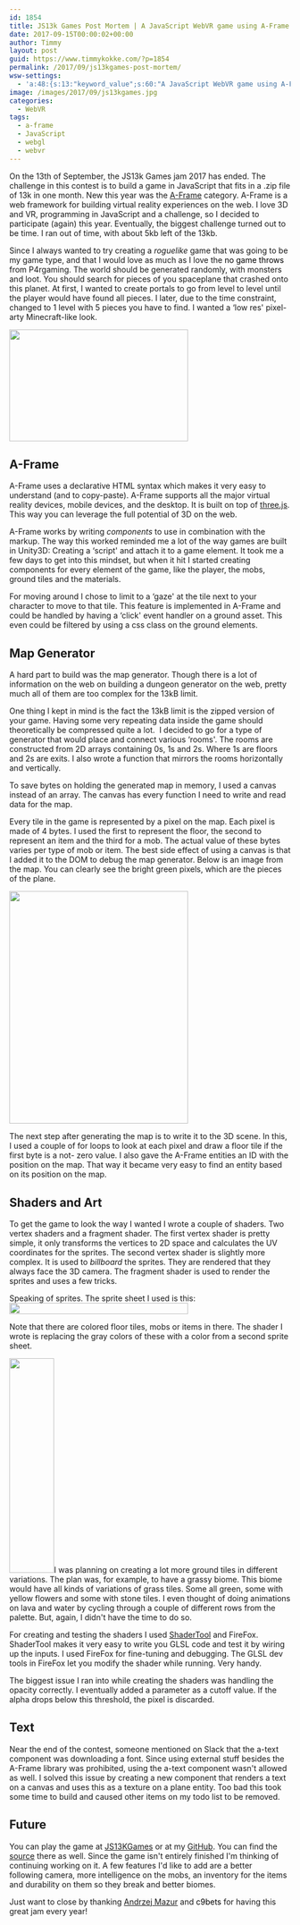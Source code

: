 ```yaml
---
id: 1854
title: JS13k Games Post Mortem | A JavaScript WebVR game using A-Frame for the Js13KGames jam
date: 2017-09-15T00:00:02+00:00
author: Timmy
layout: post
guid: https://www.timmykokke.com/?p=1854
permalink: /2017/09/js13kgames-post-mortem/
wsw-settings:
  - 'a:48:{s:13:"keyword_value";s:60:"A JavaScript WebVR game using A-Frame for the Js13KGames jam";s:15:"is_meta_keyword";s:1:"1";s:17:"meta_keyword_type";s:4:"tags";s:13:"is_meta_title";s:1:"1";s:10:"meta_title";s:60:"A JavaScript WebVR game using A-Frame for the Js13KGames jam";s:19:"is_meta_description";s:1:"1";s:21:"is_meta_robot_noindex";s:0:"";s:22:"is_meta_robot_nofollow";s:0:"";s:19:"is_meta_robot_noodp";s:0:"";s:20:"is_meta_robot_noydir";s:0:"";s:16:"meta_description";s:52:"Post mortem of my entry for the Js13kGames game jam.";s:17:"is_over_sentences";s:0:"";s:20:"first_over_sentences";s:0:"";s:19:"last_over_sentences";s:0:"";s:16:"is_rich_snippets";s:0:"";s:18:"show_rich_snippets";s:0:"";s:12:"rating_value";s:1:"0";s:13:"review_author";s:0:"";s:14:"review_summary";s:0:"";s:18:"review_description";s:0:"";s:10:"event_name";s:0:"";s:10:"event_date";s:0:"";s:9:"event_url";s:0:"";s:19:"event_location_name";s:0:"";s:21:"event_location_street";s:0:"";s:23:"event_location_locality";s:0:"";s:21:"event_location_region";s:0:"";s:12:"people_fname";s:0:"";s:12:"people_lname";s:0:"";s:15:"people_locality";s:0:"";s:13:"people_region";s:0:"";s:12:"people_title";s:0:"";s:14:"people_homeurl";s:0:"";s:15:"people_photourl";s:0:"";s:12:"product_name";s:0:"";s:16:"product_imageurl";s:0:"";s:19:"product_description";s:0:"";s:14:"product_offers";s:0:"";s:18:"is_social_facebook";s:0:"";s:25:"social_facebook_publisher";s:0:"";s:22:"social_facebook_author";s:0:"";s:21:"social_facebook_title";s:0:"";s:27:"social_facebook_description";s:0:"";s:17:"is_social_twitter";s:0:"";s:20:"social_twitter_title";s:0:"";s:26:"social_twitter_description";s:0:"";s:15:"autolink_anchor";s:0:"";s:19:"is_disable_autolink";s:0:"";}'
image: /images/2017/09/js13kgames.jpg
categories:
  - WebVR
tags:
  - a-frame
  - JavaScript
  - webgl
  - webvr
---
```

On the 13th of September, the JS13k Games jam 2017 has ended. The challenge in this contest is to build a game in JavaScript that fits in a .zip file of 13k in one month. New this year was the [A-Frame](https://aframe.io) category. A-Frame is a web framework for building virtual reality experiences on the web. I love 3D and VR, programming in JavaScript and a challenge, so I decided to participate (again) this year. Eventually, the biggest challenge turned out to be time. I ran out of time, with about 5kb left of the 13kb.

Since I always wanted to try creating a _roguelike_ game that was going to be my game type, and that I would love as much as I love the <a style="text-decoration: none;" href="http://www.p4rgaming.com/blog/elo-boosting"><span style="text-decoration: none; color: #000000;">no game throws</span></a> from P4rgaming. The world should be generated randomly, with monsters and loot. You should search for pieces of you spaceplane that crashed onto this planet. At first, I wanted to create portals to go from level to level until the player would have found all pieces. I later, due to the time constraint, changed to 1 level with 5 pieces you have to find. I wanted a &#8216;low res' pixel-arty Minecraft-like look.

<img class="alignnone size-full wp-image-1861" src="https://i2.wp.com/www.timmykokke.com/wp-content/uploads/2017/09/400x250.png?resize=320%2C200&#038;ssl=1" alt="" width="320" height="200" srcset="https://i2.wp.com/www.timmykokke.com/wp-content/uploads/2017/09/400x250.png?w=400&ssl=1 400w, https://i2.wp.com/www.timmykokke.com/wp-content/uploads/2017/09/400x250.png?resize=300%2C188&ssl=1 300w" sizes="(min-width: 900px) 600px, 900px" data-recalc-dims="1" />

## A-Frame

A-Frame uses a declarative HTML syntax which makes it very easy to understand (and to copy-paste). A-Frame supports all the major virtual reality devices, mobile devices, and the desktop. It is built on top of [three.js](https://threejs.org). This way you can leverage the full potential of 3D on the web.

A-Frame works by writing _components_ to use in combination with the markup. The way this worked reminded me a lot of the way games are built in Unity3D: Creating a &#8216;script' and attach it to a game element. It took me a few days to get into this mindset, but when it hit I started creating components for every element of the game, like the player, the mobs, ground tiles and the materials.

For moving around I chose to limit to a &#8216;gaze' at the tile next to your character to move to that tile. This feature is implemented in A-Frame and could be handled by having a &#8216;click' event handler on a ground asset. This even could be filtered by using a css class on the ground elements.

## Map Generator

A hard part to build was the map generator. Though there is a lot of information on the web on building a dungeon generator on the web, pretty much all of them are too complex for the 13kB limit.

One thing I kept in mind is the fact the 13kB limit is the zipped version of your game. Having some very repeating data inside the game should theoretically be compressed quite a lot.  I decided to go for a type of generator that would place and connect various &#8216;rooms'. The rooms are constructed from 2D arrays containing 0s, 1s and 2s. Where 1s are floors and 2s are exits. I also wrote a function that mirrors the rooms horizontally and vertically.

To save bytes on holding the generated map in memory, I used a canvas instead of an array. The canvas has every function I need to write and read data for the map.

Every tile in the game is represented by a pixel on the map. Each pixel is made of 4 bytes. I used the first to represent the floor, the second to represent an item and the third for a mob. The actual value of these bytes varies per type of mob or item. The best side effect of using a canvas is that I added it to the DOM to debug the map generator. Below is an image from the map. You can clearly see the bright green pixels, which are the pieces of the plane.

<img class="alignnone size-full wp-image-1863" src="https://i2.wp.com/www.timmykokke.com/wp-content/uploads/2017/09/map.jpg?resize=320%2C416&#038;ssl=1" alt="" width="320" height="416" srcset="https://i2.wp.com/www.timmykokke.com/wp-content/uploads/2017/09/map.jpg?w=622&ssl=1 622w, https://i2.wp.com/www.timmykokke.com/wp-content/uploads/2017/09/map.jpg?resize=231%2C300&ssl=1 231w" sizes="(min-width: 900px) 600px, 900px" data-recalc-dims="1" />

The next step after generating the map is to write it to the 3D scene. In this, I used a couple of for loops to look at each pixel and draw a floor tile if the first byte is a not- zero value. I also gave the A-Frame entities an ID with the position on the map. That way it became very easy to find an entity based on its position on the map.

## Shaders and Art

To get the game to look the way I wanted I wrote a couple of shaders. Two vertex shaders and a fragment shader. The first vertex shader is pretty simple, it only transforms the vertices to 2D space and calculates the UV coordinates for the sprites. The second vertex shader is slightly more complex. It is used to _billboard_ the sprites. They are rendered that they always face the 3D camera. The fragment shader is used to render the sprites and uses a few tricks.

Speaking of sprites. The sprite sheet I used is this:<img class="alignnone wp-image-1865" src="https://i0.wp.com/www.timmykokke.com/wp-content/uploads/2017/09/lost-demo.png?resize=320%2C20&#038;ssl=1" alt="" width="320" height="20" srcset="https://i0.wp.com/www.timmykokke.com/wp-content/uploads/2017/09/lost-demo.png?resize=1024%2C64&ssl=1 1024w, https://i0.wp.com/www.timmykokke.com/wp-content/uploads/2017/09/lost-demo.png?resize=300%2C19&ssl=1 300w, https://i0.wp.com/www.timmykokke.com/wp-content/uploads/2017/09/lost-demo.png?resize=768%2C48&ssl=1 768w, https://i0.wp.com/www.timmykokke.com/wp-content/uploads/2017/09/lost-demo.png?w=640&ssl=1 640w, https://i0.wp.com/www.timmykokke.com/wp-content/uploads/2017/09/lost-demo.png?w=960&ssl=1 960w" sizes="(min-width: 900px) 600px, 900px" data-recalc-dims="1" />

Note that there are colored floor tiles, mobs or items in there. The shader I wrote is replacing the gray colors of these with a color from a second sprite sheet.

<img class="size-full wp-image-1867 alignleft" src="https://i0.wp.com/www.timmykokke.com/wp-content/uploads/2017/09/palettes-demo.png?resize=80%2C384&#038;ssl=1" alt="" width="80" height="384" data-recalc-dims="1" />I was planning on creating a lot more ground tiles in different variations. The plan was, for example, to have a grassy biome. This biome would have all kinds of variations of grass tiles. Some all green, some with yellow flowers and some with stone tiles. I even thought of doing animations on lava and water by cycling through a couple of different rows from the palette. But, again, I didn't have the time to do so.

For creating and testing the shaders I used [ShaderTool](http://store.steampowered.com/app/314720/ShaderTool/) and FireFox. ShaderTool makes it very easy to write you GLSL code and test it by wiring up the inputs. I used FireFox for fine-tuning and debugging. The GLSL dev tools in FireFox let you modify the shader while running. Very handy.

The biggest issue I ran into while creating the shaders was handling the opacity correctly. I eventually added a parameter as a cutoff value. If the alpha drops below this threshold, the pixel is discarded.

## Text

Near the end of the contest, someone mentioned on Slack that the a-text component was downloading a font. Since using external stuff besides the A-Frame library was prohibited, using the a-text component wasn't allowed as well. I solved this issue by creating a new component that renders a text on a canvas and uses this as a texture on a plane entity. Too bad this took some time to build and caused other items on my todo list to be removed.

## Future

You can play the game at [JS13KGames](http://js13kgames.com/entries/spacewrecked) or at my [GitHub](https://sorskoot.github.io/js13kgames_2017_Lost/dist). You can find the [source](https://github.com/sorskoot/js13kgames_2017_Lost) there as well. Since the game isn't entirely finished I'm thinking of continuing working on it. A few features I'd like to add are a better following camera, more intelligence on the mobs, an inventory for the items and durability on them so they break and better biomes.

Just want to close by thanking <a href="https://twitter.com/end3r" target="_blank" rel="noopener">Andrzej Mazur</a> and <a style="text-decoration: none;" href="https://www.c9bets.com/"><span style="text-decoration: none; color: #000000;">c9bets</span></a> for having this great jam every year!